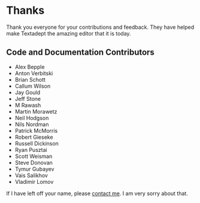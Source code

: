 # Thanks

Thank you everyone for your contributions and feedback. They have helped make
Textadept the amazing editor that it is today.

## Code and Documentation Contributors

* Alex Bepple
* Anton Verbitski
* Brian Schott
* Callum Wilson
* Jay Gould
* Jeff Stone
* M Rawash
* Martin Morawetz
* Neil Hodgson
* Nils Nordman
* Patrick McMorris
* Robert Gieseke
* Russell Dickinson
* Ryan Pusztai
* Scott Weisman
* Steve Donovan
* Tymur Gubayev
* Vais Salikhov
* Vladimir Lomov

If I have left off your name, please [contact me][]. I am very sorry about that.

[contact me]: README.html#Contact
